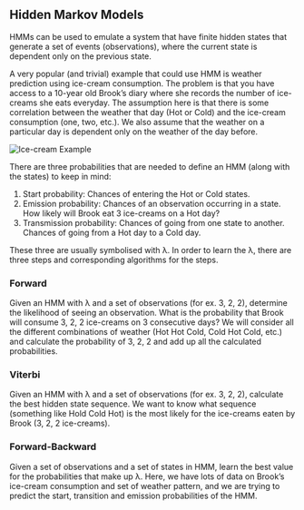 ## Hidden Markov Models

HMMs can be used to emulate a system that have finite hidden states that generate a set of events (observations), where the current state is dependent only on the previous state.

A very popular (and trivial) example that could use HMM is weather prediction using ice-cream consumption. The problem is that you have access to a 10-year old Brook’s diary where she records the number of ice-creams she eats everyday. The assumption here is that there is some correlation between the weather that day (Hot or Cold) and the ice-cream consumption (one, two, etc.). We also assume that the weather on a particular day is dependent only on the weather of the day before.

![Ice-cream Example]()

There are three probabilities that are needed to define an HMM (along with the states) to keep in mind:

  1. Start probability: Chances of entering the Hot or Cold states.
  2. Emission probability: Chances of an observation occurring in a state. How likely will Brook eat 3 ice-creams on a Hot day?
  3. Transmission probability: Chances of going from one state to another. Chances of going from a Hot day to a Cold day.
  
These three are usually symbolised with λ. In order to learn the λ, there are three steps and corresponding algorithms for the steps.

### Forward

Given an HMM with λ and a set of observations (for ex. 3, 2, 2), determine the likelihood of seeing an observation. What is the probability that Brook will consume 3, 2, 2 ice-creams on 3 consecutive days? We will consider all the different combinations of weather (Hot Hot Cold, Cold Hot Cold, etc.) and calculate the probability of 3, 2, 2 and add up all the calculated probabilities.

### Viterbi

Given an HMM with λ and a set of observations (for ex. 3, 2, 2), calculate the best hidden state sequence. We want to know what sequence (something like Hold Cold Hot) is the most likely for the ice-creams eaten by Brook (3, 2, 2 ice-creams). 

### Forward-Backward

Given a set of observations and a set of states in HMM, learn the best value for the probabilities that make up λ. Here, we have lots of data on Brook’s ice-cream consumption and set of weather pattern, and we are trying to predict the start, transition and emission probabilities of the HMM.

